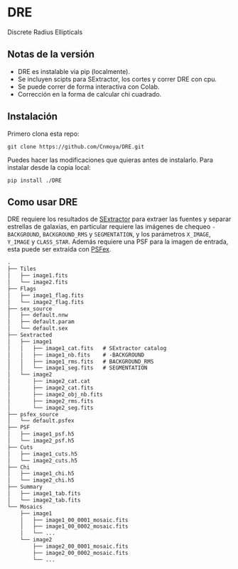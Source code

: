 # DRE
Discrete Radius Ellipticals

## Notas de la versión
* DRE es instalable via pip (localmente).
* Se incluyen scipts para SExtractor, los cortes y correr DRE con cpu.
* Se puede correr de forma interactiva con Colab.  
* Corrección en la forma de calcular chi cuadrado.

## Instalación

Primero clona esta repo:
```
git clone https://github.com/Cnmoya/DRE.git
```
Puedes hacer las modificaciones que quieras antes de instalarlo. Para instalar desde la copia local:
```
pip install ./DRE
```

## Como usar DRE
DRE requiere los resultados de [SExtractor](https://sextractor.readthedocs.io/en/stable/) para extraer las fuentes y 
separar estrellas de galaxias, en particular requiere las imágenes de chequeo `-BACKGROUND`, `BACKGROUND_RMS` y `SEGMENTATION`, 
y los parámetros `X_IMAGE`, `Y_IMAGE` y `CLASS_STAR`. Además requiere una PSF para la imagen de entrada, esta puede ser extraída con 
[PSFex](https://psfex.readthedocs.io/en/latest/GettingStarted.html).

```markdown
.
├── Tiles
│   ├── image1.fits
│   └── image2.fits
├── Flags
│   ├── image1_flag.fits
│   └── image2_flag.fits
├── sex_source
│   ├── default.nnw
│   ├── default.param
│   └── default.sex
├── Sextracted
│   ├── image1
│   │   ├── image1_cat.fits   # SExtractor catalog
│   │   ├── image1_nb.fits    # -BACKGROUND
│   │   ├── image1_rms.fits   # BACKGROUND_RMS
│   │   └── image1_seg.fits   # SEGMENTATION
│   └── image2
│       ├── image2_cat.cat
│       ├── image2_cat.fits
│       ├── image2_obj_nb.fits
│       ├── image2_rms.fits
│       └── image2_seg.fits
├── psfex_source
│   └── default.psfex
├── PSF
│   ├── image1_psf.h5
│   └── image2_psf.h5
├── Cuts
│   ├── image1_cuts.h5
│   └── image2_cuts.h5
├── Chi
│   ├── image1_chi.h5
│   └── image2_chi.h5
├── Summary
│   ├── image1_tab.fits
│   └── image2_tab.fits
└── Mosaics
    ├── image1
    │   ├── image1_00_0001_mosaic.fits   
    │   ├── image1_00_0002_mosaic.fits
    │   └── ...
    └── image2
        ├── image2_00_0001_mosaic.fits
        ├── image2_00_0002_mosaic.fits
        └── ...
```